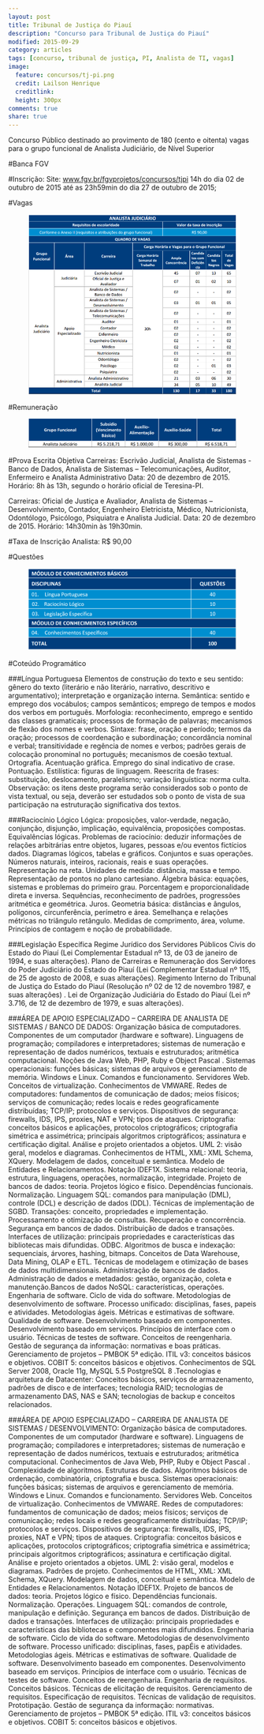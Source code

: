 ```yaml
---
layout: post
title: Tribunal de Justiça do Piauí
description: "Concurso para Tribunal de Justiça do Piauí"
modified: 2015-09-29
category: articles
tags: [concurso, tribunal de justiça, PI, Analista de TI, vagas]
image:
  feature: concursos/tj-pi.png
  credit: Lailson Henrique
  creditlink:
  height: 300px
comments: true
share: true
---
```


<p>Concurso Público destinado ao provimento de 180 (cento e oitenta) vagas para o grupo funcional de Analista Judiciário, de Nível Superior</p>

#Banca
FGV

#Inscrição:
Site: www.fgv.br/fgvprojetos/concursos/tjpi
14h do dia 02 de outubro de 2015 até as 23h59min do dia
27 de outubro de 2015;

#Vagas
<figure>
    <img src="/images/concursos/tjpi-vagas.png">
</figure>


#Remuneração
<figure>
    <img src="/images/concursos/tjpi-remuneracao.png">
</figure>

#Prova Escrita Objetiva
Carreiras:  Escrivão Judicial, Analista de Sistemas - Banco de Dados, Analista de Sistemas –
Telecomunicações, Auditor, Enfermeiro e Analista Administrativo
Data: 20 de dezembro de 2015.
Horário: 8h às 13h, segundo o horário oficial de Teresina-PI.

Carreiras: Oficial de Justiça e Avaliador, Analista de Sistemas – Desenvolvimento, Contador,
Engenheiro Eletricista, Médico, Nutricionista, Odontólogo, Psicólogo, Psiquiatra e Analista Judicial.
Data: 20 de dezembro de 2015.
Horário: 14h30min às 19h30min.


#Taxa de Inscrição
Analista: R$ 90,00<br>


#Questões
<figure>
    <img src="/images/concursos/tjpi-questoes.png">
</figure>

#Coteúdo Programático

###Língua Portuguesa
Elementos de construção do texto e seu sentido: gênero do texto (literário e não literário, narrativo, descritivo e
argumentativo); interpretação e organização interna. Semântica: sentido e emprego dos vocábulos; campos
semânticos; emprego de tempos e modos dos verbos em português. Morfologia: reconhecimento, emprego e sentido
das classes gramaticais; processos de formação de palavras; mecanismos de flexão dos nomes e verbos. Sintaxe: frase,
oração e período; termos da oração; processos de coordenação e subordinação; concordância nominal e verbal;
transitividade e regência de nomes e verbos; padrões gerais de colocação pronominal no português; mecanismos de
coesão textual. Ortografia. Acentuação gráfica. Emprego do sinal indicativo de crase. Pontuação. Estilística: figuras de
linguagem. Reescrita de frases: substituição, deslocamento, paralelismo; variação linguística: norma culta.
Observação: os itens deste programa serão considerados sob o ponto de vista textual, ou seja, deverão ser estudados
sob o ponto de vista de sua participação na estruturação significativa dos textos.

###Raciocínio Lógico
Lógica: proposições, valor-verdade, negação, conjunção, disjunção, implicação, equivalência, proposições compostas.
Equivalências lógicas. Problemas de raciocínio: deduzir informações de relações arbitrárias entre objetos, lugares,
pessoas e/ou eventos fictícios dados. Diagramas lógicos, tabelas e gráficos. Conjuntos e suas operações. Números
naturais, inteiros, racionais, reais e suas operações. Representação na reta. Unidades de medida: distância, massa e
tempo. Representação de pontos no plano cartesiano. Álgebra básica: equações, sistemas e problemas do primeiro
grau. Porcentagem e proporcionalidade direta e inversa. Sequências, reconhecimento de padrões, progressões
aritmética e geométrica. Juros. Geometria básica: distâncias e ângulos, polígonos, circunferência, perímetro e área.
Semelhança e relações métricas no triângulo retângulo. Medidas de comprimento, área, volume. Princípios de
contagem e noção de probabilidade.

###Legislação Específica
Regime Jurídico dos Servidores Públicos Civis do Estado do Piauí (Lei Complementar Estadual nº 13, de 03 de janeiro
de 1994, e suas alterações). Plano de Carreiras e Remuneração dos Servidores do Poder Judiciário do Estado do Piauí
(Lei Complementar Estadual nº 115, de 25 de agosto de 2008, e suas alterações). Regimento Interno do Tribunal de
Justiça do Estado do Piauí (Resolução nº 02 de 12 de novembro 1987, e suas alterações) . Lei de Organização Judiciária
do Estado do Piauí (Lei nº 3.716, de 12 de dezembro de 1979, e suas alterações).

###ÁREA DE APOIO ESPECIALIZADO – CARREIRA DE ANALISTA DE SISTEMAS / BANCO DE DADOS:
Organização básica de computadores. Componentes de um computador (hardware e software). Linguagens de
programação; compiladores e interpretadores; sistemas de numeração e representação de dados numéricos, textuais
e estruturados; aritmética computacional. Noções de Java Web, PHP, Ruby e Object Pascal . Sistemas operacionais:
funções básicas; sistemas de arquivos e gerenciamento de memória. Windows e Linux. Comandos e funcionamento.
Servidores Web. Conceitos de virtualização. Conhecimentos de VMWARE. Redes de computadores: fundamentos de
comunicação de dados; meios físicos; serviços de comunicação; redes locais e redes geograficamente distribuídas;
TCP/IP; protocolos e serviços. Dispositivos de segurança: firewalls, IDS, IPS, proxies, NAT e VPN; tipos de ataques.
Criptografia: conceitos básicos e aplicações, protocolos criptográficos; criptografia simétrica e assimétrica; principais
algoritmos criptográficos; assinatura e certificação digital. Análise e projeto orientados a objetos. UML 2: visão geral,
modelos e diagramas. Conhecimentos de HTML, XML: XML Schema, XQuery. Modelagem de dados, conceitual e
semântica. Modelo de Entidades e Relacionamentos. Notação IDEF1X. Sistema relacional: teoria, estrutura,
linguagens, operações, normalização, integridade. Projeto de bancos de dados: teoria. Projetos lógico e físico.
Dependências funcionais. Normalização. Linguagem SQL: comandos para manipulação (DML), controle (DCL) e
descrição de dados (DDL). Técnicas de implementação de SGBD. Transações: conceito, propriedades e implementação.
Processamento e otimização de consultas. Recuperação e concorrência. Segurança em bancos de dados. Distribuição
de dados e transações. Interfaces de utilização: principais propriedades e características das bibliotecas mais
difundidas. ODBC. Algoritmos de busca e indexação: sequenciais, árvores, hashing, bitmaps. Conceitos de Data
Warehouse, Data Mining, OLAP e ETL. Técnicas de modelagem e otimização de bases de dados multidimensionais.
Administração de bancos de dados. Administração de dados e metadados: gestão, organização, coleta e manutenção.Bancos de dados NoSQL: características, operações. Engenharia de software. Ciclo de vida do software. Metodologias
de desenvolvimento de software. Processo unificado: disciplinas, fases, papeis e atividades. Metodologias ágeis.
Métricas e estimativas de software. Qualidade de software. Desenvolvimento baseado em componentes.
Desenvolvimento baseado em serviços. Princípios de interface com o usuário. Técnicas de testes de software.
Conceitos de reengenharia. Gestão de segurança da informação: normativas e boas práticas. Gerenciamento de
projetos – PMBOK 5ª edição. ITIL v3: conceitos básicos e objetivos. COBIT 5: conceitos básicos e objetivos.
Conhecimentos de SQL Server 2008, Oracle 11g, MySQL 5.5 PostgreSQL 8 .Tecnologias e arquitetura de Datacenter:
Conceitos básicos, serviços de armazenamento, padrões de disco e de interfaces; tecnologia RAID; tecnologias de
armazenamento DAS, NAS e SAN; tecnologias de backup e conceitos relacionados.

###ÁREA DE APOIO ESPECIALIZADO – CARREIRA DE ANALISTA DE SISTEMAS / DESENVOLVIMENTO:
Organização básica de computadores. Componentes de um computador (hardware e software). Linguagens de
programação; compiladores e interpretadores; sistemas de numeração e representação de dados numéricos, textuais
e estruturados; aritmética computacional. Conhecimentos de Java Web, PHP, Ruby e Object Pascal . Complexidade de
algoritmos. Estruturas de dados. Algoritmos básicos de ordenação, combinatória, criptografia e busca. Sistemas
operacionais: funções básicas; sistemas de arquivos e gerenciamento de memória. Windows e Linux. Comandos e
funcionamento. Servidores Web. Conceitos de virtualização. Conhecimentos de VMWARE. Redes de computadores:
fundamentos de comunicação de dados; meios físicos; serviços de comunicação; redes locais e redes geograficamente
distribuídas; TCP/IP; protocolos e serviços. Dispositivos de segurança: firewalls, IDS, IPS, proxies, NAT e VPN; tipos de
ataques. Criptografia: conceitos básicos e aplicações, protocolos criptográficos; criptografia simétrica e assimétrica;
principais algoritmos criptográficos; assinatura e certificação digital. Análise e projeto orientados a objetos. UML 2:
visão geral, modelos e diagramas. Padrões de projeto. Conhecimentos de HTML, XML: XML Schema, XQuery.
Modelagem de dados, conceitual e semântica. Modelo de Entidades e Relacionamentos. Notação IDEF1X. Projeto de
bancos de dados: teoria. Projetos lógico e físico. Dependências funcionais. Normalização. Operações. Linguagem SQL:
comandos de controle, manipulação e definição. Segurança em bancos de dados. Distribuição de dados e transações.
Interfaces de utilização: principais propriedades e características das bibliotecas e componentes mais difundidos.
Engenharia de software. Ciclo de vida do software. Metodologias de desenvolvimento de software. Processo
unificado: disciplinas, fases, papÉis e atividades. Metodologias ágeis. Métricas e estimativas de software. Qualidade
de software. Desenvolvimento baseado em componentes. Desenvolvimento baseado em serviços. Princípios de interface com o usuário. Técnicas de testes de software. Conceitos de reengenharia. Engenharia de requisitos.
Conceitos básicos. Técnicas de elicitação de requisitos. Gerenciamento de requisitos. Especificação de requisitos.
Técnicas de validação de requisitos. Prototipação. Gestão de segurança da informação: normativas. Gerenciamento de
projetos – PMBOK 5ª edição. ITIL v3: conceitos básicos e objetivos. COBIT 5: conceitos básicos e objetivos.


